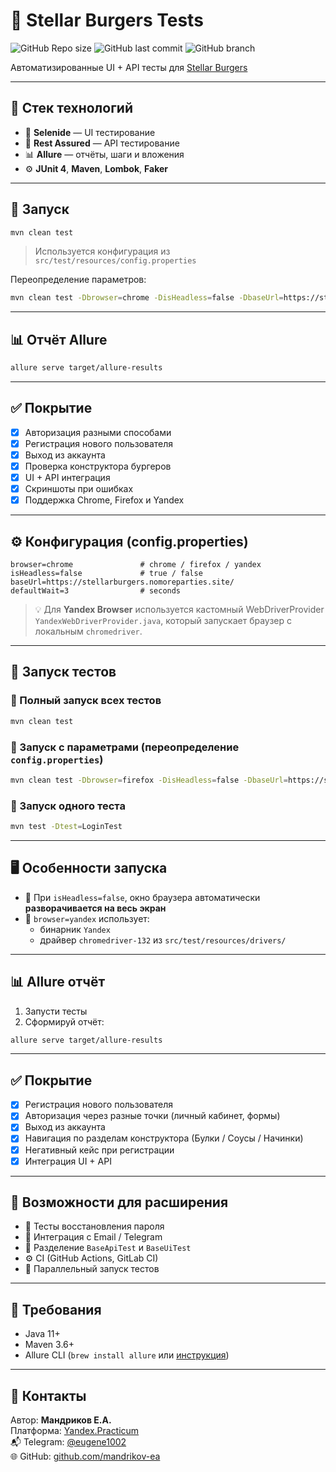 # 🧪 Stellar Burgers Tests

![GitHub Repo size](https://img.shields.io/github/repo-size/eugene1002/yandex_burger)
![GitHub last commit](https://img.shields.io/github/last-commit/eugene1002/yandex_burger)
![GitHub branch](https://img.shields.io/badge/branch-master-blue)

Автоматизированные UI + API тесты для [Stellar Burgers](https://stellarburgers.nomoreparties.site/)

---

## 🔧 Стек технологий

- 🧷 **Selenide** — UI тестирование
- 🔗 **Rest Assured** — API тестирование
- 📊 **Allure** — отчёты, шаги и вложения
- ⚙️ **JUnit 4**, **Maven**, **Lombok**, **Faker**

---

## 🚀 Запуск

```bash
mvn clean test
```

> Используется конфигурация из `src/test/resources/config.properties`

Переопределение параметров:

```bash
mvn clean test -Dbrowser=chrome -DisHeadless=false -DbaseUrl=https://stellarburgers.nomoreparties.site/
```

---

## 📊 Отчёт Allure

```bash
allure serve target/allure-results
```

---

## ✅ Покрытие

- [x] Авторизация разными способами
- [x] Регистрация нового пользователя
- [x] Выход из аккаунта
- [x] Проверка конструктора бургеров
- [x] UI + API интеграция
- [x] Скриншоты при ошибках
- [x] Поддержка Chrome, Firefox и Yandex

---

## ⚙️ Конфигурация (config.properties)

```properties
browser=chrome               # chrome / firefox / yandex
isHeadless=false             # true / false
baseUrl=https://stellarburgers.nomoreparties.site/
defaultWait=3                # seconds
```
> 💡 Для **Yandex Browser** используется кастомный WebDriverProvider `YandexWebDriverProvider.java`, который запускает браузер с локальным `chromedriver`.

---

## 🚀 Запуск тестов

### 🔹 Полный запуск всех тестов

```bash
mvn clean test
```

### 🔹 Запуск с параметрами (переопределение `config.properties`)

```bash
mvn clean test -Dbrowser=firefox -DisHeadless=false -DbaseUrl=https://stellarburgers.nomoreparties.site/
```

### 🔹 Запуск одного теста

```bash
mvn test -Dtest=LoginTest
```

---

## 🖥 Особенности запуска

- 🧠 При `isHeadless=false`, окно браузера автоматически **разворачивается на весь экран**
- 🧭 `browser=yandex` использует:
    - бинарник `Yandex`
    - драйвер `chromedriver-132` из `src/test/resources/drivers/`

---

## 📊 Allure отчёт

1. Запусти тесты
2. Сформируй отчёт:

```bash
allure serve target/allure-results
```

---

## ✅ Покрытие

- [x] Регистрация нового пользователя
- [x] Авторизация через разные точки (личный кабинет, формы)
- [x] Выход из аккаунта
- [x] Навигация по разделам конструктора (Булки / Соусы / Начинки)
- [x] Негативный кейс при регистрации
- [x] Интеграция UI + API

---

## 🧠 Возможности для расширения

- 🔐 Тесты восстановления пароля
- 📩 Интеграция с Email / Telegram
- 🧱 Разделение `BaseApiTest` и `BaseUiTest`
- ⚙️ CI (GitHub Actions, GitLab CI)
- 🧪 Параллельный запуск тестов

---

## 📍 Требования

- Java 11+
- Maven 3.6+
- Allure CLI (`brew install allure` или [инструкция](https://docs.qameta.io/allure/#_installing_a_commandline))

---

## 💬 Контакты

Автор: **Мандриков Е.А.**  
Платформа: [Yandex.Practicum](https://practicum.yandex.ru/)  
📬 Telegram: [@eugene1002](https://t.me/eugene1002)  
🌐 GitHub: [github.com/mandrikov-ea](https://github.com/mandrikov-ea)